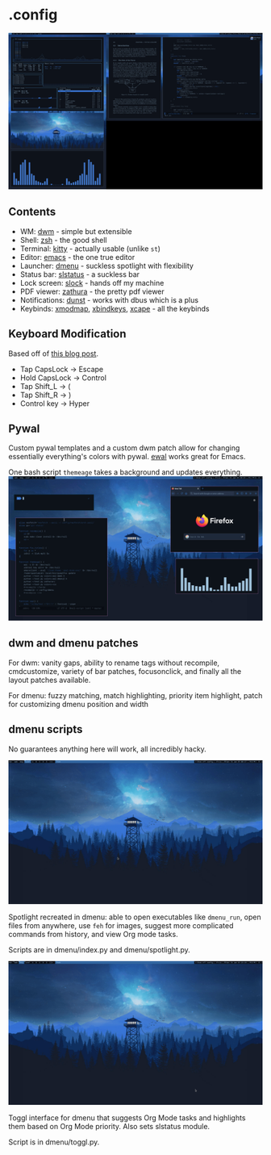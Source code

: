 # .config

![Overall screenshot](./screenshots/blue.png)

## Contents
- WM: [dwm](https://dwm.suckless.org/) - simple but extensible
- Shell: [zsh](https://ohmyz.sh/) - the good shell
- Terminal: [kitty](https://sw.kovidgoyal.net/kitty/) - actually usable (unlike `st`)
- Editor: [emacs](https://www.gnu.org/software/emacs/) - the one true editor
- Launcher: [dmenu](https://tools.suckless.org/dmenu/) - suckless spotlight with flexibility
- Status bar: [slstatus](https://tools.suckless.org/slstatus/) - a suckless bar
- Lock screen: [slock](https://tools.suckless.org/slock/) - hands off my machine
- PDF viewer: [zathura](https://pwmt.org/projects/zathura/) - the pretty pdf viewer
- Notifications: [dunst](https://github.com/dunst-project/dunst) - works with dbus which is a plus
- Keybinds: [xmodmap](https://wiki.archlinux.org/index.php/xmodmap), [xbindkeys](https://wiki.archlinux.org/index.php/Xbindkeys), [xcape](https://github.com/alols/xcape) - all the keybinds

## Keyboard Modification
Based off of [this blog post](https://stevelosh.com/blog/2012/10/a-modern-space-cadet). 

- Tap CapsLock -> Escape
- Hold CapsLock -> Control
- Tap Shift_L -> (
- Tap Shift_R -> )
- Control key -> Hyper

## Pywal

Custom pywal templates and a custom dwm patch allow for changing essentially everything's colors with pywal. [ewal](https://gitlab.com/jjzmajic/ewal) works great for Emacs. 

One bash script `themeage` takes a background and updates everything.
![themeage](./screenshots/walls.gif)

## dwm and dmenu patches
For dwm: vanity gaps, ability to rename tags without recompile, cmdcustomize, variety of bar patches, focusonclick, and finally all the layout patches available.

For dmenu: fuzzy matching, match highlighting, priority item highlight, patch for customizing dmenu position and width

## dmenu scripts
No guarantees anything here will work, all incredibly hacky.

![dmenu spotlight](./screenshots/spotlight.gif)

Spotlight recreated in dmenu: able to open executables like `dmenu_run`, open files from anywhere, use `feh` for images, suggest more complicated commands from history, and view Org mode tasks. 

Scripts are in dmenu/index.py and dmenu/spotlight.py.

![dmenu toggl](./screenshots/toggl.gif)

Toggl interface for dmenu that suggests Org Mode tasks and highlights them based on Org Mode priority. Also sets slstatus module.

Script is in dmenu/toggl.py.
